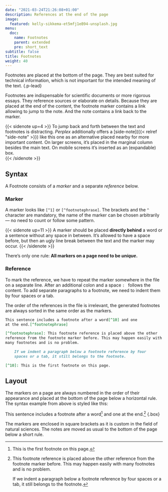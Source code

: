 ```yaml
---
date: "2021-03-24T21:26:08+01:00"
description: References at the end of the page
image:
  featured: kelly-sikkema-et5mfj1eB94-unsplash.jpg
menu:
  doc:
    name: Footnotes
    parent: extended
    pre: short_text
subtitle: false
title: Footnotes
weight: 40
---
```


Footnotes are placed at the bottom of the page. They are best suited for technical information, which is not important for the intended meaning of the text. 
{.p-lead} <!--more-->

Footnotes are indispensable for scientific documents or more rigorous essays. They reference sources or elaborate on details. Because they are placed at the end of the content, the footnote marker contains a link allowing to jump to the note. And the note contains a link back to the marker. 

{{< sidenote up=4 >}}
To jump back and forth between the text and footnotes is distracting. _Perplex_ additionally offers a [side-note]({{< relref "side-note" >}}) like this one as an alternative placed nearby for more important content. On larger screens, it’s placed in the marginal column besides the main text. On mobile screens it’s inserted as an (expandable) box.  
{{< /sidenote >}}
## Syntax

A Footnote consists of a *marker* and a separate *reference* below.

### Marker

A marker looks like `[^1]` or `[^footnotephrase]`. The brackets and the `^` character are mandatory, the name of the marker can be chosen arbitrarily — no need to count or follow some pattern. 

{{< sidenote up=11 >}}
A marker should be placed **directly behind** a word or a sentence without any space in between. It’s allowed to have a space before, but then an ugly line break between the text and the marker may occur.
{{< /sidenote >}}

There’s only one rule: **All markers on a page need to be *unique*.**

### Reference

To mark the reference, we have to repeat the marker somewhere in the file on a separate line. After an additional colon and a space `: ` follows the content. To add separate paragraphs to a footnote, we need to indent them by four spaces or a tab.

The order of the references in the file is irrelevant, the generated footnotes are always sorted in the same order as the markers. 

```md
This sentence includes a footnote after a word[^10] and one 
at the end.[^footnotephrase]

[^footnotephrase]: This footnote reference is placed above the other
reference from the footnote marker before. This may happen easily with
many footnotes and is no problem.

	If we indent a paragraph below a footnote reference by four
 	spaces or a tab, it still belongs to the footnote.

[^10]: This is the first footnote on this page.
```

## Layout

The markers on a page are always numbered in the order of their appearance and placed at the bottom of the page below a horizontal rule. The syntax example from above is styled like this:

This sentence includes a footnote after a word[^10]  and one at the end.[^footnotephrase]
{.box}

[^footnotephrase]: This footnote reference is placed above the other reference from the footnote marker before. This may happen easily with many footnotes and is no problem.

	If we indent a paragraph below a footnote reference by four spaces or a tab, it still belongs to the footnote.

[^10]: This is the first footnote on this page.

The markers are enclosed in square brackets as it is custom in the field of natural sciences. The notes are moved as usual to the bottom of the page below a short rule.
